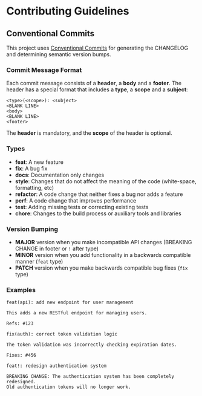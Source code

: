 # Contributing Guidelines

## Conventional Commits

This project uses [Conventional Commits](https://www.conventionalcommits.org/) for generating the CHANGELOG and determining semantic version bumps.

### Commit Message Format

Each commit message consists of a **header**, a **body** and a **footer**. The header has a special format that includes a **type**, a **scope** and a **subject**:

```
<type>(<scope>): <subject>
<BLANK LINE>
<body>
<BLANK LINE>
<footer>
```

The **header** is mandatory, and the **scope** of the header is optional.

### Types

* **feat**: A new feature
* **fix**: A bug fix
* **docs**: Documentation only changes
* **style**: Changes that do not affect the meaning of the code (white-space, formatting, etc)
* **refactor**: A code change that neither fixes a bug nor adds a feature
* **perf**: A code change that improves performance
* **test**: Adding missing tests or correcting existing tests
* **chore**: Changes to the build process or auxiliary tools and libraries

### Version Bumping

* **MAJOR** version when you make incompatible API changes (BREAKING CHANGE in footer or `!` after type)
* **MINOR** version when you add functionality in a backwards compatible manner (`feat` type)
* **PATCH** version when you make backwards compatible bug fixes (`fix` type)

### Examples

```
feat(api): add new endpoint for user management

This adds a new RESTful endpoint for managing users.

Refs: #123
```

```
fix(auth): correct token validation logic

The token validation was incorrectly checking expiration dates.

Fixes: #456
```

```
feat!: redesign authentication system

BREAKING CHANGE: The authentication system has been completely redesigned. 
Old authentication tokens will no longer work.
```